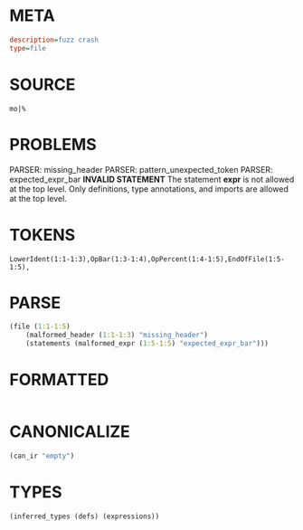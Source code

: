 # META
~~~ini
description=fuzz crash
type=file
~~~
# SOURCE
~~~roc
mo|%
~~~
# PROBLEMS
PARSER: missing_header
PARSER: pattern_unexpected_token
PARSER: expected_expr_bar
**INVALID STATEMENT**
The statement **expr** is not allowed at the top level.
Only definitions, type annotations, and imports are allowed at the top level.
# TOKENS
~~~zig
LowerIdent(1:1-1:3),OpBar(1:3-1:4),OpPercent(1:4-1:5),EndOfFile(1:5-1:5),
~~~
# PARSE
~~~clojure
(file (1:1-1:5)
	(malformed_header (1:1-1:3) "missing_header")
	(statements (malformed_expr (1:5-1:5) "expected_expr_bar")))
~~~
# FORMATTED
~~~roc

~~~
# CANONICALIZE
~~~clojure
(can_ir "empty")
~~~
# TYPES
~~~clojure
(inferred_types (defs) (expressions))
~~~